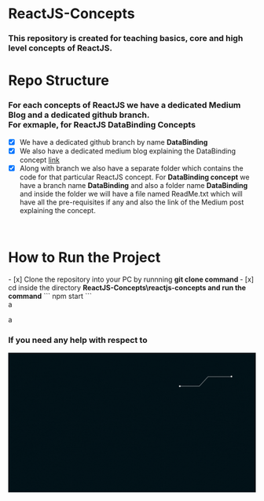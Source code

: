 # ReactJS-Concepts

<h3>
  <p>
    This repository is created for teaching basics, core and high level concepts of ReactJS.
  </p>
</h3>
<h1>Repo Structure</h1>
<h3>
  <p>
    For each concepts of ReactJS we have a dedicated Medium Blog and a dedicated github branch.
    <br>
    For exmaple, for <b>ReactJS DataBinding Concepts</b>
  </p>
</h3>

- [x] We have a dedicated github branch by name <b>DataBinding</b> 
- [x] We also have a dedicated medium blog explaining the DataBinding concept [link](https://medium.com/@ashikthulungrai7/learning-reactjs-two-way-data-binding-5c5ce1ab9b3d)
- [x] Along with branch we also have a separate folder which contains the code for that particular ReactJS concept. For <b>DataBinding concept</b> we have a branch name <b>DataBinding</b> and also a folder name <b>DataBinding</b> and inside the folder we will have a file named ReadMe.txt which will have all the pre-requisites if any and also the link of the Medium post explaining the concept.
<br>

<h1>How to Run the Project</h1>
- [x] Clone the repository into your PC by runnning <b>git clone command </b>
- [x] cd inside the directory <b>ReactJS-Concepts\reactjs-concepts and run the command</b>
```
npm start
```
<br>
a


a
<h3>If you need any help with respect to</h3>
<img src="https://github.com/ReactJS-Concepts/ReactJS-Concepts/blob/DataBinding/reactjs-concepts/src/Resources/Images/LearnReact.gif" />
